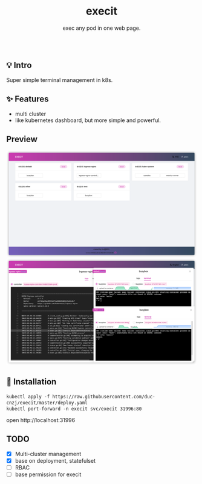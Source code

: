 <h1 align="center">execit</h1>
<p align="center">exec any pod in one web page.</p>
<br><br>

## 💡 Intro

Super simple terminal management in k8s.

## ✨  Features

* multi cluster
* like kubernetes dashboard, but more simple and powerful.

## Preview

![execit-preview](./images/img_1.png)
![execit](./images/img.png)

## 🚀  Installation

```shell
kubectl apply -f https://raw.githubusercontent.com/duc-cnzj/execit/master/deploy.yaml
kubectl port-forward -n execit svc/execit 31996:80
```

open http://localhost:31996

## TODO

- [x] Multi-cluster management
- [x] base on deployment, statefulset
- [ ] RBAC
- [ ] base permission for execit

